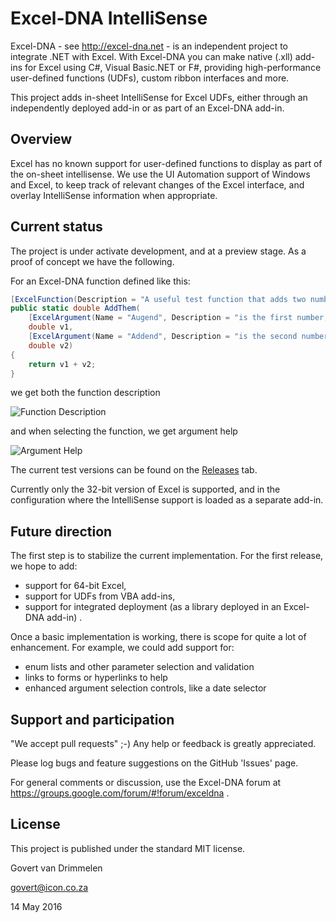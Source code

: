 Excel-DNA IntelliSense
======================
Excel-DNA - see http://excel-dna.net - is an independent project to integrate .NET with Excel.
With Excel-DNA you can make native (.xll) add-ins for Excel using C#, Visual Basic.NET or F#, providing high-performance user-defined functions (UDFs), custom ribbon interfaces and more.

This project adds in-sheet IntelliSense for Excel UDFs, either through an independently deployed add-in or as part of an Excel-DNA add-in.

Overview
--------
Excel has no known support for user-defined functions to display as part of the on-sheet intellisense. We use the UI Automation support of Windows and Excel, to keep track of relevant changes of the Excel interface, and overlay IntelliSense information when appropriate.

Current status
--------------
The project is under activate development, and at a preview stage.
As a proof of concept we have the following.

For an Excel-DNA function defined like this:
```C#
[ExcelFunction(Description = "A useful test function that adds two numbers, and returns the sum.")]
public static double AddThem(
	[ExcelArgument(Name = "Augend", Description = "is the first number, to which will be added")] 
	double v1,
	[ExcelArgument(Name = "Addend", Description = "is the second number that will be added")]     
	double v2)
{
	return v1 + v2;
}
```
we get both the function description

![Function Description](https://raw.github.com/Excel-DNA/IntelliSense/master/Screenshots/FunctionDescription.PNG)

and when selecting the function, we get argument help

![Argument Help](https://raw.github.com/Excel-DNA/IntelliSense/master/Screenshots/ArgumentHelp.PNG)

The current test versions can be found on the [Releases](https://github.com/Excel-DNA/IntelliSense/releases) tab.

Currently only the 32-bit version of Excel is supported, and in the configuration where the IntelliSense support is loaded as a separate add-in.

Future direction
----------------

The first step is to stabilize the current implementation.
For the first release, we hope to add:

  * support for 64-bit Excel,
  * support for UDFs from VBA add-ins,
  * support for integrated deployment (as a library deployed in an Excel-DNA add-in) .

Once a basic implementation is working, there is scope for quite a lot of enhancement. For example, we could add support for:

  * enum lists and other parameter selection and validation
  * links to forms or hyperlinks to help
  * enhanced argument selection controls, like a date selector

Support and participation
-------------------------
"We accept pull requests" ;-) 
Any help or feedback is greatly appreciated.

Please log bugs and feature suggestions on the GitHub 'Issues' page.

For general comments or discussion, use the Excel-DNA forum at https://groups.google.com/forum/#!forum/exceldna .

License
-------
This project is published under the standard MIT license.


  Govert van Drimmelen
  
  govert@icon.co.za
  
  14 May 2016
  
